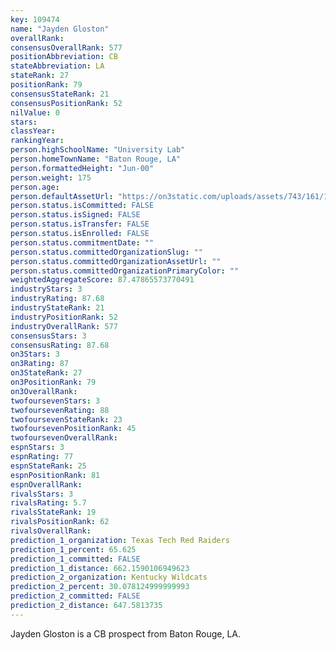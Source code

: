 ```yaml
---
key: 109474
name: "Jayden Gloston"
overallRank: 
consensusOverallRank: 577
positionAbbreviation: CB
stateAbbreviation: LA
stateRank: 27
positionRank: 79
consensusStateRank: 21
consensusPositionRank: 52
nilValue: 0
stars: 
classYear: 
rankingYear: 
person.highSchoolName: "University Lab"
person.homeTownName: "Baton Rouge, LA"
person.formattedHeight: "Jun-00"
person.weight: 175
person.age: 
person.defaultAssetUrl: "https://on3static.com/uploads/assets/743/161/161743.png"
person.status.isCommitted: FALSE
person.status.isSigned: FALSE
person.status.isTransfer: FALSE
person.status.isEnrolled: FALSE
person.status.commitmentDate: ""
person.status.committedOrganizationSlug: ""
person.status.committedOrganizationAssetUrl: ""
person.status.committedOrganizationPrimaryColor: ""
weightedAggregateScore: 87.47865573770491
industryStars: 3
industryRating: 87.68
industryStateRank: 21
industryPositionRank: 52
industryOverallRank: 577
consensusStars: 3
consensusRating: 87.68
on3Stars: 3
on3Rating: 87
on3StateRank: 27
on3PositionRank: 79
on3OverallRank: 
twofoursevenStars: 3
twofoursevenRating: 88
twofoursevenStateRank: 23
twofoursevenPositionRank: 45
twofoursevenOverallRank: 
espnStars: 3
espnRating: 77
espnStateRank: 25
espnPositionRank: 81
espnOverallRank: 
rivalsStars: 3
rivalsRating: 5.7
rivalsStateRank: 19
rivalsPositionRank: 62
rivalsOverallRank: 
prediction_1_organization: Texas Tech Red Raiders
prediction_1_percent: 65.625
prediction_1_committed: FALSE
prediction_1_distance: 662.1590106949623
prediction_2_organization: Kentucky Wildcats
prediction_2_percent: 30.078124999999993
prediction_2_committed: FALSE
prediction_2_distance: 647.5813735
---
```

Jayden Gloston is a CB prospect from Baton Rouge, LA.